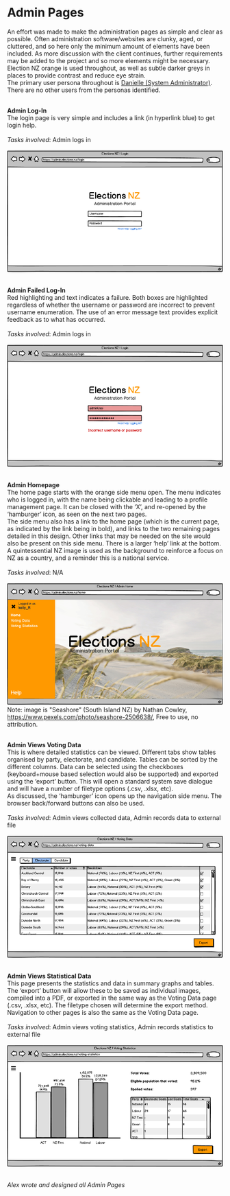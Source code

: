 # Admin Pages
An effort was made to make the administration pages as simple and clear as possible. Often administration software/websites are clunky, aged, or cluttered, and so here only the minimum amount of elements have been included. As more discussion with the client continues, further requirements may be added to the project and so more elements might be necessary.<br>
Election NZ orange is used throughout, as well as subtle darker greys in places to provide contrast and reduce eye strain.<br>
The primary user persona throughout is [Danielle (System Administrator)](Personas/PersonaOne/Danielle.md). There are no other users from the personas identified.<br><br>

**Admin Log-In**<br>
The login page is very simple and includes a link (in hyperlink blue) to get login help.<br><br>
*Tasks involved*: Admin logs in<br><br>
![alt text](Admin_login.png "Admin Log-In")<br><br>

**Admin Failed Log-In**<br>
Red highlighting and text indicates a failure. Both boxes are highlighted regardless of whether the username or password are incorrect to prevent username enumeration. The use of an error message text provides explicit feedback as to what has occurred.<br><br>
*Tasks involved*: Admin logs in<br><br>
![alt text](Admin_failed_login.png "Admin Failed Log-In")<br><br>

**Admin Homepage**<br>
The home page starts with the orange side menu open. The menu indicates who is logged in, with the name being clickable and leading to a profile management page. It can be closed with the ‘X’, and re-opened by the ‘hamburger’ icon, as seen on the next two pages.<br>
The side menu also has a link to the home page (which is the current page, as indicated by the link being in bold), and links to the two remaining pages detailed in this design. Other links that may be needed on the site would also be present on this side menu. There is a larger ‘help’ link at the bottom.<br>
A quintessential NZ image is used as the background to reinforce a focus on NZ as a country, and a reminder this is a national service.<br><br>
*Tasks involved*: N/A<br><br>
![alt text](Admin_welcome_screen.png "Admin Welcome Screen")<br>
Note: image is "Seashore" (South Island NZ) by Nathan Cowley, https://www.pexels.com/photo/seashore-2506638/, Free to use, no attribution.<br><br>

**Admin Views Voting Data**<br>
This is where detailed statistics can be viewed. Different tabs show tables organised by party, electorate, and candidate. Tables can be sorted by the different columns. Data can be selected using the checkboxes (keyboard+mouse based selection would also be supported) and exported using the ‘export’ button. This will open a standard system save dialogue and will have a number of filetype options (.csv, .xlsx, etc).<br>
As discussed, the ‘hamburger’ icon opens up the navigation side menu. The browser back/forward buttons can also be used.<br><br>
*Tasks involved*: Admin views collected data, Admin records data to external file<br><br>
![alt text](Admin_voting_data.png "Admin Views Voting Data")<br><br>

**Admin Views Statistical Data**<br>
This page presents the statistics and data in summary graphs and tables. The ‘export’ button will allow these to be saved as individual images, compiled into a PDF, or exported in the same way as the Voting Data page (.csv, .xlsx, etc). The filetype chosen will determine the export method.<br>
Navigation to other pages is also the same as the Voting Data page.<br><br>
*Tasks involved*: Admin views voting statistics, Admin records statistics to external file<br><br>
![alt text](Admin_stats.png "Admin Views Statistical Data")<br><br>

*Alex wrote and designed all Admin Pages*